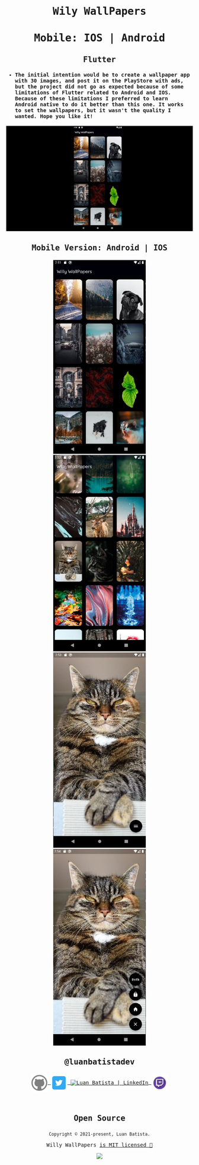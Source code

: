<samp>

# <p align='center'>Wily WallPapers</p>
# <p align='center'>Mobile: IOS | Android</p>

## <p align='center'>Flutter</p>
- #### The initial intention would be to create a wallpaper app with 30 images, and post it on the PlayStore with ads, but the project did not go as expected because of some limitations of Flutter related to Android and IOS. Because of these limitations I preferred to learn Android native to do it better than this one. It works to set the wallpapers, but it wasn't the quality I wanted. Hope you like it!


<p align="center"><img src="assets/videos/mobile.gif"/></p>


## <p align='center'>Mobile Version: Android | IOS</p>


<p align="center">
<img  width=250 src="assets/images/photo1.JPG" />
<img  width=250 src="assets/images/photo2.JPG" />
<img  width=250 src="assets/images/photo3.JPG" />
<img  width=250 src="assets/images/photo4.JPG" />

</p>


## <p align='center'>@luanbatistadev</p>

<p align="center">
<a href="https://github.com/luanbatistadev">
  <img align="center" alt="Luan Batista | GitHub" width="45px" src="assets\images\github ico.png" />
</a>
<a href="https://twitter.com/luanbatistadev">
  <img align="center" alt="Luan Batista | Twitter" width="45px" src="assets\images\twitter ico.png" />
</a>
<a href="https://br.linkedin.com/in/luan-rafael-batista-ramos-4379941a8">
  <img align="center" alt="Luan Batista | LinkedIn" width="45px" src="assets\images\linkedin ico.ico" />
</a>
<a href="https://www.twitch.tv/luangamegg">
  <img align="center" alt="Luan Batista | Twitch" width="45px" src="assets\images\twitch ico.png" />
</a>
</p>

<br>

<samp>

<h2 align="center">
  Open Source
</h2>
<p align="center">
  <sub>Copyright © 2021-present, Luan Batista.</sub>
</p>
<p align="center">Willy WallPapers <a href="/LICENSE">is MIT licensed 💖</a></p>
<p align="center">
  <img src="assets\icons\facebook.ico" width="35" />
</p>
</samp>